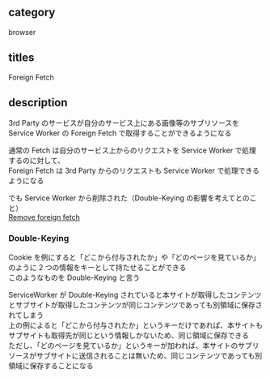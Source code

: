 ## category

browser

## titles

Foreign Fetch

## description

3rd Party のサービスが自分のサービス上にある画像等のサブリソースを  
Service Worker の Foreign Fetch で取得することができるようになる

通常の Fetch は自分のサービス上からのリクエストを Service Worker で処理するのに対して、  
Foreign Fetch は 3rd Party からのリクエストも Service Worker で処理できるようになる

でも Service Worker から削除された（Double-Keying の影響を考えてとのこと）  
<a href="https://github.com/w3c/ServiceWorker/issues/1188" target="_blank">Remove foreign fetch</a>

### Double-Keying

Cookie を例にすると「どこから付与されたか」や「どのページを見ているか」のように 2 つの情報をキーとして持たせることができる  
このようなものを Double-Keying と言う

ServiceWorker が Double-Keying されていると本サイトが取得したコンテンツとサブサイトが取得したコンテンツが同じコンテンツであっても別領域に保存されてしまう  
上の例によると「どこから付与されたか」というキーだけであれば、本サイトもサブサイトも取得先が同じという情報しかないため、同じ領域に保存できる  
ただし、「どのページを見ているか」というキーが加われば、本サイトのサブリソースがサブサイトに送信されることは無いため、同じコンテンツであっても別領域に保存することになる
